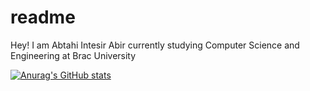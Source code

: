 # readme
Hey! I am Abtahi Intesir Abir currently studying Computer Science and Engineering at Brac University

[![Anurag's GitHub stats](https://github-readme-stats.vercel.app/api?username=AbtahiIntesir)](https://github.com/anuraghazra/github-readme-stats)
